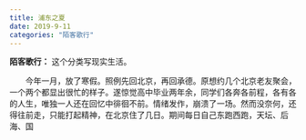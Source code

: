 ```yaml
---
title: 浦东之夏
date: 2019-9-11
categories: "陌客歌行"
---
```


**陌客歌行：** 这个分类写现实生活。

&#8194;&#8194;&#8194;&#8194;今年一月，放了寒假。照例先回北京，再回承德。原想约几个北京老友聚会，一个两个都显出很忙的样子。遂惊觉高中毕业两年余，同学们各奔各前程，各有各的人生，唯独一人还在回忆中徘徊不前。情绪发作，崩溃了一场。然而没奈何，还得往前走，只能打起精神，在北京住了几日。期间每日自己东跑西跑，天坛、后海、国


